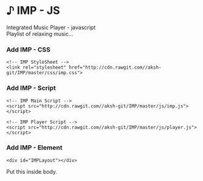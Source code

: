 # &#9834; IMP - JS
Integrated Music Player - javascript \
Playlist of relaxing music...

### Add IMP - CSS
    <!-- IMP StyleSheet -->
    <link rel="stylesheet" href="http://cdn.rawgit.com//aksh-git/IMP/master/css/imp.css">
### Add IMP - Script    
    <!-- IMP Main Script -->
    <script src="http://cdn.rawgit.com//aksh-git/IMP/master/js/imp.js"></script>
    
    <!-- IMP Player Script -->
    <script src="http://cdn.rawgit.com//aksh-git/IMP/master/js/player.js"></script>
    
### Add IMP - Element     
    <div id="IMPLayout"></div>
   Put this inside body.
